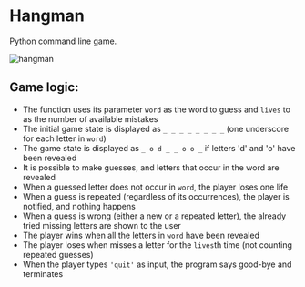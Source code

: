 # Hangman

Python command line game.

![hangman](https://user-images.githubusercontent.com/70913892/133148187-8bdb6138-9bba-418e-b228-f48d91f9eaf3.PNG)


## Game logic:
- The function uses its parameter `word` as the word to guess and `lives` to as the number of available mistakes
- The initial game state is displayed as `_ _ _ _ _ _ _ _` (one underscore for each letter in `word`)
- The game state is displayed as `_ o d _ _ o o _` if letters 'd' and 'o' have been revealed
- It is possible to make guesses, and letters that occur in the word are revealed
- When a guessed letter does not occur in `word`, the player loses one life
- When a guess is repeated (regardless of its occurrences), the player is notified, and nothing happens
- When a guess is wrong (either a new or a repeated letter), the already tried missing letters are shown to the user
- The player wins when all the letters in `word` have been revealed
- The player loses when misses a letter for the `lives`th time (not counting repeated guesses)
- When the player types `'quit'` as input, the program says good-bye and terminates
